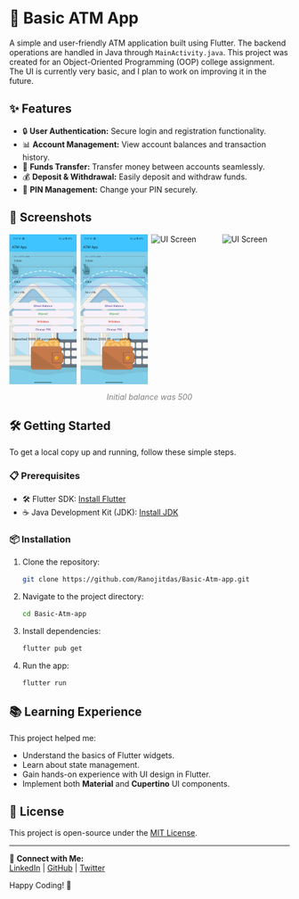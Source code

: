 # 🚀 Basic ATM App

A simple and user-friendly ATM application built using Flutter. The backend operations are handled in Java through `MainActivity.java`. This project was created for an Object-Oriented Programming (OOP) college assignment. The UI is currently very basic, and I plan to work on improving it in the future.

## ✨ Features

- 🔒 **User Authentication:** Secure login and registration functionality.
- 📊 **Account Management:** View account balances and transaction history.
- 💸 **Funds Transfer:** Transfer money between accounts seamlessly.
- 💰 **Deposit & Withdrawal:** Easily deposit and withdraw funds.
- 🔐 **PIN Management:** Change your PIN securely.

## 📸 Screenshots

<div style="display: flex; flex-wrap: wrap; justify-content: space-between;">
  <img src="atm app image 2.jpg" alt="UI Screen" style="width: 24%;">
  <img src="atm app image 4.jpg" alt="UI Screen" style="width: 24%;">
  <img src="atm_app_image_5.jpg" alt="UI Screen" style="width: 24%;">
  <img src="atm_app_image_6.jpg" alt="UI Screen" style="width: 24%;">
</div>

<p style="text-align: center; font-size: 14px; color: gray;"><i>Initial balance was 500</i></p>

## 🛠️ Getting Started

To get a local copy up and running, follow these simple steps.

### 📋 Prerequisites

- 🛠️ Flutter SDK: [Install Flutter](https://flutter.dev/docs/get-started/install)
- ☕ Java Development Kit (JDK): [Install JDK](https://www.oracle.com/java/technologies/javase-jdk11-downloads.html)

### 📦 Installation

1. Clone the repository:
   ```sh
   git clone https://github.com/Ranojitdas/Basic-Atm-app.git
   ```
2. Navigate to the project directory:
   ```sh
   cd Basic-Atm-app
   ```
3. Install dependencies:
   ```sh
   flutter pub get
   ```
4. Run the app:
   ```sh
   flutter run
   ```

## 📚 Learning Experience

This project helped me:

- Understand the basics of Flutter widgets.
- Learn about state management.
- Gain hands-on experience with UI design in Flutter.
- Implement both **Material** and **Cupertino** UI components.

## 📜 License

This project is open-source under the [MIT License](LICENSE).

---

🔗 **Connect with Me:**\
[LinkedIn](https://www.linkedin.com/in/your-profile) | [GitHub](https://github.com/Ranojitdas) | [Twitter](https://twitter.com/yourhandle)

Happy Coding! 🎉

